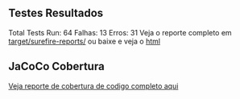 ## Testes Resultados
Total Tests Run: 64
Falhas: 13
Erros: 31
Veja o reporte completo em [target/surefire-reports/](https://github.com/FelipeOka/Sistema-de-Judocas/tree/master/target/surefire-reports) ou baixe e veja o [html](https://github.com/FelipeOka/Sistema-de-Judocas/blob/master/target/reports/surefire.html)
## JaCoCo Cobertura
[Veja reporte de cobertura de codigo completo aqui](https://github.com/FelipeOka/Sistema-de-Judocas/blob/master/target/site/jacoco/index.html)
